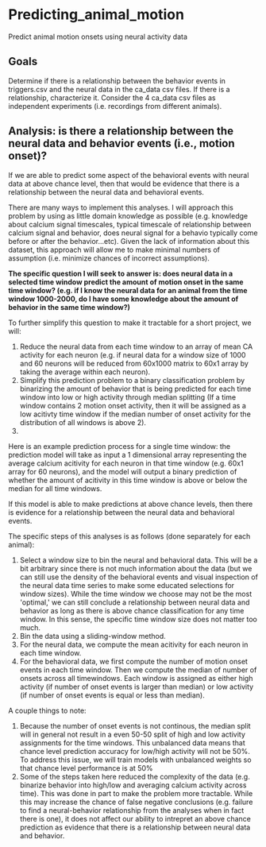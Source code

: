 # Predicting_animal_motion
Predict animal motion onsets using neural activity data

## Goals
Determine if there is a relationship between the behavior events in triggers.csv and the neural data in the ca_data csv files. If there is a relationship, characterize it. Consider the 4 ca_data csv files as independent experiments (i.e. recordings from different animals).


## Analysis: is there a relationship between the neural data and behavior events (i.e., motion onset)?
If we are able to predict some aspect of the behavioral events with neural data at above chance level, then that would be evidence that there is a relationship between the neural data and behavioral events.

There are many ways to implement this analyses. I will approach this problem by using as little domain knowledge as possible (e.g. knowledge about calcium signal timescales, typical timescale of relationship between calcium signal and behavior, does neural signal for a behavio typically come before or after the behavior...etc). Given the lack of information about this dataset, this approach will allow me to make minimal numbers of assumption (i.e. minimize chances of incorrect assumptions).

**The specific question I will seek to answer is: does neural data in a selected time window predict the amount of motion onset in the same time window? (e.g. if I know the neural data for an animal from the time window 1000-2000, do I have some knowledge about the amount of behavior in the same time window?)**

To further simplify this question to make it tractable for a short project, we will:

1. Reduce the neural data from each time window to an array of mean CA activity for each neuron (e.g. if neural data for a window size of 1000 and 60 neurons will be reduced from 60x1000 matrix to 60x1 array by taking the average within each neuron).
2. Simplify this prediction problem to a binary classification problem by binarizing the amount of behavior that is being predicted for each time window into low or high activity through median splitting (If a time window contains 2 motion onset activity, then it will be assigned as a low acitivty time window if the median number of onset activity for the distribution of all windows is above 2).
3. 
Here is an example prediction process for a single time window: the prediction model will take as input a 1 dimensional array representing the average calcium acitivity for each neuron in that time window (e.g. 60x1 array for 60 neurons), and the model will output a binary prediction of whether the amount of acitivity in this time window is above or below the median for all time windows.

If this model is able to make predictions at above chance levels, then there is evidence for a relationship between the neural data and behavioral events.

The specific steps of this analyses is as follows (done separately for each animal):

1. Select a window size to bin the neural and behavioral data. This will be a bit arbitrary since there is not much information about the data (but we can still use the density of the behavioral events and visual inspection of the neural data time series to make some educated selections for window sizes). While the time window we choose may not be the most 'optimal,' we can still conclude a relationship between neural data and behavior as long as there is above chance classification for any time window. In this sense, the specific time window size does not matter too much.
2. Bin the data using a sliding-window method.
3. For the neural data, we compute the mean acitivity for each neuron in each time window.
4. For the behavioral data, we first compute the number of motion onset events in each time window. Then we compute the median of number of onsets across all timewindows. Each window is assigned as either high activity (if number of onset events is larger than median) or low activity (if number of onset events is equal or less than median).


A couple things to note:

1. Because the number of onset events is not continous, the median split will in general not result in a even 50-50 split of high and low activity assignments for the time windows. This unbalanced data means that chance level prediction accuracy for low/high activity will not be 50%. To address this issue, we will train models with unbalanced weights so that chance level performance is at 50%
2. Some of the steps taken here reduced the complexity of the data (e.g. binarize behavior into high/low and averaging calcium activity across time). This was done in part to make the problem more tractable. While this may increase the chance of false negative conclusions (e.g. failure to find a neural-behavior relationship from the analyses when in fact there is one), it does not affect our ability to intrepret an above chance prediction as evidence that there is a relationship between neural data and behavior.
